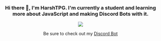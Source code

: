 <div align=center>
<h3> Hi there 👋, I'm <b>HarshTPG</b>. I'm currently a student and learning more about JavaScript and making Discord Bots with it.</h3>
<img class="center" src="https://readme-github-stats.now.sh/api?username=HarshTPG&theme=blue-green&show&icons=true">

Be sure to check out my [Discord Bot](https://discord.com/api/oauth2/authorize?client_id=796936961884553258&permissions=0&scope=bot)
</div>
